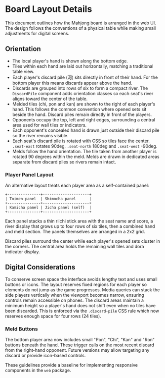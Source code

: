 # Board Layout Details

This document outlines how the Mahjong board is arranged in the web UI. The design follows the conventions of a physical table while making small adjustments for digital screens.

## Orientation

- The local player's hand is shown along the bottom edge.
- Tiles within each hand are laid out horizontally, matching a traditional table view.
- Each player's discard pile (河) sits directly in front of their hand. For the bottom player this means discards appear above the hand.
- Discards are grouped into rows of six to form a compact river. The `DiscardPile` component adds orientation classes so each seat's river aligns toward the center of the table.
- Melded tiles (chi, pon and kan) are shown to the right of each player's hand.
  This follows the common convention where opened sets sit beside the hand.
  Discard piles remain directly in front of the players.
- Opponents occupy the top, left and right edges, surrounding a central area used for wall tiles or indicators.
- Each opponent's concealed hand is drawn just outside their discard pile so the river remains visible.
- Each seat's discard pile is rotated with CSS so tiles face the center.
  `.seat-east` rotates 90deg, `.seat-north` 180deg and `.seat-west` -90deg.
- Melds follow the hand orientation. The tile taken from another player is rotated 90 degrees within the meld. Melds are drawn in dedicated areas separate from discard piles so rivers remain intact.

### Player Panel Layout

An alternative layout treats each player area as a self-contained panel:

```
+---------------+---------------------+
| Toimen panel  | Shimocha panel      |
+---------------+---------------------+
| Kamicha panel | Jicha panel (self)  |
+---------------+---------------------+
```

Each panel stacks a thin riichi stick area with the seat name and score, a river
display that grows up to four rows of six tiles, then a combined hand and meld
section. The panels themselves are arranged in a 2x2 grid.

Discard piles surround the center while each player's opened sets cluster in the
corners. The central area holds the remaining wall tiles and dora indicator display.

## Digital Considerations

To conserve screen space the interface avoids lengthy text and uses small buttons or icons. The layout reserves fixed regions for each player so elements do not jump as the game progresses. Media queries can stack the side players vertically when the viewport becomes narrow, ensuring controls remain accessible on phones.
The discard areas maintain a minimum height so a player's hand does not shift even when no tiles have been discarded.
This is enforced via the `.discard-pile` CSS rule which now reserves enough space for four rows (24 tiles).

### Meld Buttons

The bottom player area now includes small "Pon", "Chi", "Kan" and "Ron" buttons beneath the hand. These trigger calls on the most recent discard from the right-hand opponent. Future versions may allow targeting any discard or provide icon-based controls.

These guidelines provide a baseline for implementing responsive components in the `web` package.
